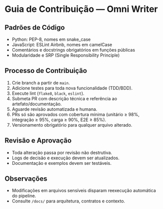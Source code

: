 # Guia de Contribuição — Omni Writer

## Padrões de Código
- Python: PEP-8, nomes em snake_case
- JavaScript: ESLint Airbnb, nomes em camelCase
- Comentários e docstrings obrigatórios em funções públicas
- Modularidade e SRP (Single Responsibility Principle)

## Processo de Contribuição
1. Crie branch a partir de `main`.
2. Adicione testes para toda nova funcionalidade (TDD/BDD).
3. Execute lint (`flake8`, `black`, `eslint`).
4. Submeta PR com descrição técnica e referência ao artefato/documentação.
5. Aguarde revisão automatizada e humana.
6. PRs só são aprovados com cobertura mínima (unitário ≥ 98%, integração ≥ 95%, carga ≥ 90%, E2E ≥ 85%).
7. Versionamento obrigatório para qualquer arquivo alterado.

## Revisão e Aprovação
- Toda alteração passa por revisão não destrutiva.
- Logs de decisão e execução devem ser atualizados.
- Documentação e exemplos devem ser testáveis.

## Observações
- Modificações em arquivos sensíveis disparam reexecução automática do pipeline.
- Consulte `/docs/` para arquitetura, contratos e contexto. 